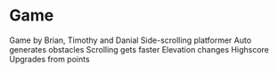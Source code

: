 # Game
 Game by Brian, Timothy and Danial
Side-scrolling platformer 
Auto generates obstacles 
Scrolling gets faster
Elevation changes
Highscore
Upgrades from points
